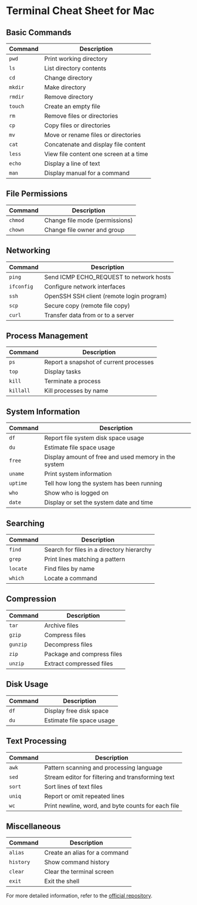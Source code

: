 # Terminal Cheat Sheet for Mac

## Basic Commands

| **Command** | **Description** |
|-------------|------------------|
| `pwd`       | Print working directory |
| `ls`        | List directory contents |
| `cd`        | Change directory |
| `mkdir`     | Make directory |
| `rmdir`     | Remove directory |
| `touch`     | Create an empty file |
| `rm`        | Remove files or directories |
| `cp`        | Copy files or directories |
| `mv`        | Move or rename files or directories |
| `cat`       | Concatenate and display file content |
| `less`      | View file content one screen at a time |
| `echo`      | Display a line of text |
| `man`       | Display manual for a command |

## File Permissions

| **Command** | **Description** |
|-------------|------------------|
| `chmod`     | Change file mode (permissions) |
| `chown`     | Change file owner and group |

## Networking

| **Command** | **Description** |
|-------------|------------------|
| `ping`      | Send ICMP ECHO_REQUEST to network hosts |
| `ifconfig`  | Configure network interfaces |
| `ssh`       | OpenSSH SSH client (remote login program) |
| `scp`       | Secure copy (remote file copy) |
| `curl`      | Transfer data from or to a server |

## Process Management

| **Command** | **Description** |
|-------------|------------------|
| `ps`        | Report a snapshot of current processes |
| `top`       | Display tasks |
| `kill`      | Terminate a process |
| `killall`   | Kill processes by name |

## System Information

| **Command** | **Description** |
|-------------|------------------|
| `df`        | Report file system disk space usage |
| `du`        | Estimate file space usage |
| `free`      | Display amount of free and used memory in the system |
| `uname`     | Print system information |
| `uptime`    | Tell how long the system has been running |
| `who`       | Show who is logged on |
| `date`      | Display or set the system date and time |

## Searching

| **Command** | **Description** |
|-------------|------------------|
| `find`      | Search for files in a directory hierarchy |
| `grep`      | Print lines matching a pattern |
| `locate`    | Find files by name |
| `which`     | Locate a command |

## Compression

| **Command** | **Description** |
|-------------|------------------|
| `tar`       | Archive files |
| `gzip`      | Compress files |
| `gunzip`    | Decompress files |
| `zip`       | Package and compress files |
| `unzip`     | Extract compressed files |

## Disk Usage

| **Command** | **Description** |
|-------------|------------------|
| `df`        | Display free disk space |
| `du`        | Estimate file space usage |

## Text Processing

| **Command** | **Description** |
|-------------|------------------|
| `awk`       | Pattern scanning and processing language |
| `sed`       | Stream editor for filtering and transforming text |
| `sort`      | Sort lines of text files |
| `uniq`      | Report or omit repeated lines |
| `wc`        | Print newline, word, and byte counts for each file |

## Miscellaneous

| **Command** | **Description** |
|-------------|------------------|
| `alias`     | Create an alias for a command |
| `history`   | Show command history |
| `clear`     | Clear the terminal screen |
| `exit`      | Exit the shell |

For more detailed information, refer to the [official repository](https://github.com/0nn0/terminal-mac-cheatsheet).
